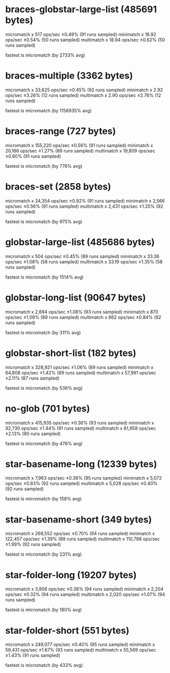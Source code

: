 # braces-globstar-large-list (485691 bytes)
  micromatch x 517 ops/sec ±0.49% (91 runs sampled)
  minimatch x 18.92 ops/sec ±0.54% (50 runs sampled)
  multimatch x 18.94 ops/sec ±0.62% (50 runs sampled)

  fastest is micromatch (by 2733% avg)

# braces-multiple (3362 bytes)
  micromatch x 33,625 ops/sec ±0.45% (92 runs sampled)
  minimatch x 2.92 ops/sec ±3.26% (12 runs sampled)
  multimatch x 2.90 ops/sec ±2.76% (12 runs sampled)

  fastest is micromatch (by 1156935% avg)

# braces-range (727 bytes)
  micromatch x 155,220 ops/sec ±0.56% (91 runs sampled)
  minimatch x 20,186 ops/sec ±1.27% (89 runs sampled)
  multimatch x 19,809 ops/sec ±0.60% (91 runs sampled)

  fastest is micromatch (by 776% avg)

# braces-set (2858 bytes)
  micromatch x 24,354 ops/sec ±0.92% (91 runs sampled)
  minimatch x 2,566 ops/sec ±0.56% (91 runs sampled)
  multimatch x 2,431 ops/sec ±1.25% (92 runs sampled)

  fastest is micromatch (by 975% avg)

# globstar-large-list (485686 bytes)
  micromatch x 504 ops/sec ±0.45% (89 runs sampled)
  minimatch x 33.36 ops/sec ±1.08% (58 runs sampled)
  multimatch x 33.19 ops/sec ±1.35% (58 runs sampled)

  fastest is micromatch (by 1514% avg)

# globstar-long-list (90647 bytes)
  micromatch x 2,694 ops/sec ±1.08% (93 runs sampled)
  minimatch x 870 ops/sec ±1.09% (89 runs sampled)
  multimatch x 862 ops/sec ±0.84% (92 runs sampled)

  fastest is micromatch (by 311% avg)

# globstar-short-list (182 bytes)
  micromatch x 328,921 ops/sec ±1.06% (89 runs sampled)
  minimatch x 64,808 ops/sec ±1.42% (89 runs sampled)
  multimatch x 57,991 ops/sec ±2.11% (87 runs sampled)

  fastest is micromatch (by 536% avg)

# no-glob (701 bytes)
  micromatch x 415,935 ops/sec ±0.36% (93 runs sampled)
  minimatch x 92,730 ops/sec ±1.44% (91 runs sampled)
  multimatch x 81,958 ops/sec ±2.13% (90 runs sampled)

  fastest is micromatch (by 476% avg)

# star-basename-long (12339 bytes)
  micromatch x 7,963 ops/sec ±0.36% (95 runs sampled)
  minimatch x 5,072 ops/sec ±0.83% (92 runs sampled)
  multimatch x 5,028 ops/sec ±0.40% (92 runs sampled)

  fastest is micromatch (by 158% avg)

# star-basename-short (349 bytes)
  micromatch x 269,552 ops/sec ±0.70% (94 runs sampled)
  minimatch x 122,457 ops/sec ±1.39% (89 runs sampled)
  multimatch x 110,788 ops/sec ±1.99% (92 runs sampled)

  fastest is micromatch (by 231% avg)

# star-folder-long (19207 bytes)
  micromatch x 3,806 ops/sec ±0.38% (94 runs sampled)
  minimatch x 2,204 ops/sec ±0.32% (94 runs sampled)
  multimatch x 2,020 ops/sec ±1.07% (94 runs sampled)

  fastest is micromatch (by 180% avg)

# star-folder-short (551 bytes)
  micromatch x 249,077 ops/sec ±0.40% (95 runs sampled)
  minimatch x 59,431 ops/sec ±1.67% (93 runs sampled)
  multimatch x 55,569 ops/sec ±1.43% (91 runs sampled)

  fastest is micromatch (by 433% avg)
